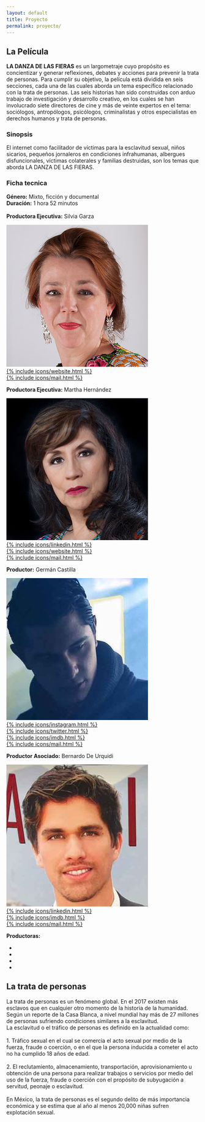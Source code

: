 ```yaml
---
layout: default
title: Proyecto
permalink: proyecto/
---
```

<section>
<h2>La Película</h2>
<p><b>LA DANZA DE LAS FIERAS</b> es un largometraje cuyo
propósito es concientizar y generar reflexiones, debates
y acciones para prevenir la trata de personas. Para
cumplir su objetivo, la película está dividida en seis
secciones, cada una de las cuales aborda un tema
específico relacionado con la trata de personas. Las
seis historias han sido construidas con arduo trabajo
de investigación y desarrollo creativo, en los cuales
se han involucrado siete directores de cine y más de
veinte expertos en el tema: sociólogos, antropólogos,
psicólogos, criminalistas y otros especialistas en
derechos humanos y trata de personas.</p>
<h3 class="reversed">Sinopsis</h3>
<p>El internet como facilitador de víctimas para la
esclavitud sexual, niños sicarios, pequeños jornaleros
en condiciones infrahumanas, albergues disfuncionales,
víctimas colaterales y familias destruidas, son los temas
que aborda LA DANZA DE LAS FIERAS.</p>
<h3 class="reversed">Ficha tecnica</h3>
<div class="producer_card">
  <p>
  <b>Género:</b> Mixto, ficción y documental<br>
  <b>Duración:</b> 1 hora 52 minutos<br>
  <br>
  <b>Productora Ejecutiva:</b> Silvia Garza</p>
  <img class="director_image" src="/img/producers/silvia.jpg">
    <div class="social_block">
      <a href="http://www.educadoressinfronteras.mx/" target="_blank">
        <div class="social-link instagram">{% include icons/website.html %}</div>
      </a>
      <a href="mailto:silvia@educadoresainfronteras.mx" target="_blank">
        <div class="social-link instagram">{% include icons/mail.html %}</div>
      </a>
    </div>
  <p><b>Productora Ejecutiva:</b> Martha Hernández</p>
  <img class="director_image" src="/img/producers/martha.jpg">
    <div class="social_block">
      <a href="https://www.linkedin.com/in/martha-hern%C3%A1ndez-aguilar-58b32735/" target="_blank">
        <div class="social-link instagram">{% include icons/linkedin.html %}</div>
      </a>
      <a href="http://ojosdepapelvolando.com/" target="_blank">
        <div class="social-link instagram">{% include icons/website.html %}</div>
      </a>
      <a href="mailto:marthahernandez@ojosdepapelvolando.com" target="_blank">
        <div class="social-link instagram">{% include icons/mail.html %}</div>
      </a>
    </div>
  <p><b>Productor:</b> Germán Castilla</p>
  <img class="director_image" src="/img/producers/german.jpg">
  <div class="social_block">
    <a href="https://www.instagram.com/germancastillag/" target="_blank">
      <div class="social-link instagram">{% include icons/instagram.html %}</div>
    </a>
    <a href="https://twitter.com/germancastilla" target="_blank">
      <div class="social-link twitter">{% include icons/twitter.html %}</div>
    </a>
    <a href="http://m.imdb.com/name/nm5720839/" target="_blank">
      <div class="social-link imdb">{% include icons/imdb.html %}</div>
    </a>
    <a href="mailto:castilla.german@gmail.com" target="_blank">
      <div class="social-link instagram">{% include icons/mail.html %}</div>
    </a>
  </div>

  <p><b>Productor Asociado:</b> Bernardo De Urquidi</p>
  <img class="director_image" src="/img/producers/bernardo.jpg">
  <div class="social_block">
    <a href="https://www.linkedin.com/in/bernardo-de-urquidi-6b3b8a15/" target="_blank">
      <div class="social-link instagram">{% include icons/linkedin.html %}</div>
    </a>
    <a href="http://www.imdb.com/name/nm5153681/" target="_blank">
      <div class="social-link imdb">{% include icons/imdb.html %}</div>
    </a>
    <a href="mailto:bernardo.deurquidi@kapturaprojects.com" target="_blank">
      <div class="social-link instagram">{% include icons/mail.html %}</div>
    </a>
  </div>
  <p><b>Productoras:</b></p>
  <ul class="producer_horizontal_list">
    <li class="producer_reflekto"></li>
    <li class="producer_kaptura"></li>
    <li class="producer_bala"></li>
    <li class="producer_educadores"></li>
  </ul>
</div>
<h2>La trata de personas</h2>
<p>La trata de personas es un fenómeno global. En el 2017 existen más esclavos que en cualquier otro momento de la historia de la humanidad. Según un reporte de la Casa Blanca, a nivel mundial hay más de 27 millones de personas sufriendo condiciones similares a la esclavitud. <br>
La esclavitud o el tráfico de personas es definido en la actualidad como:<br>
<br>
1. Tráfico sexual en el cual se comercia el acto sexual por medio de la fuerza, fraude o coerción, o en el que la persona inducida a cometer el acto no ha cumplido 18 años de edad.<br>
<br>
2. El reclutamiento, almacenamiento, transportación, aprovisionamiento u obtención de una persona para realizar trabajos o servicios por medio del uso de la fuerza, fraude o coerción con el propósito de subyugación a servitud, peonaje o esclavitud.<br>
<br>
En México, la trata de personas es el segundo delito de más importancia económica y se estima que al año al menos 20,000 niñas sufren explotación sexual.
</p>
</section>
